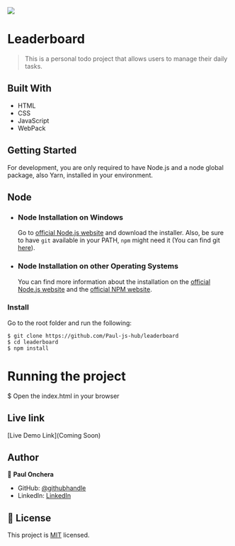 ![](https://img.shields.io/badge/Microverse-blueviolet)

# Leaderboard

> This is a personal todo project that allows users to manage their daily tasks.


## Built With

- HTML
- CSS
- JavaScript
- WebPack


## Getting Started
For development, you are only required to have Node.js and a node global package, also Yarn, installed in your environment.

## Node
- ### Node Installation on Windows
  
  Go to [official Node.js website](https://nodejs.org/) and download the installer.
Also, be sure to have `git` available in your PATH, `npm` might need it (You can find git [here](https://git-scm.com/)).

- ### Node Installation on other Operating Systems
  You can find more information about the installation on the [official Node.js website](https://nodejs.org) and the [official NPM website](https://npmjs.org/).


### Install
Go to the root folder and run the following:

    $ git clone https://github.com/Paul-js-hub/leaderboard
    $ cd leaderboard
    $ npm install

# Running the project

   $ Open the index.html in your browser

## Live link
[Live Demo Link](Coming Soon)

## Author
👤 **Paul Onchera**

- GitHub: [@githubhandle](https://github.com/Paul-js-hub/)
- LinkedIn: [LinkedIn](https://www.linkedin.com/in/paul-onchera-499a57144/)

## 📝 License

This project is [MIT](./MIT.md) licensed.